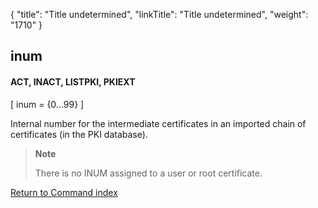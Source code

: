 {
    "title": "Title undetermined",
    "linkTitle": "Title undetermined",
    "weight": "1710"
}<span id="inum"></span>

## inum

#### ACT, INACT, LISTPKI, PKIEXT

\[ inum = {0...99} \]

Internal number for the intermediate certificates in an imported chain of certificates (in the PKI database).

> **Note**
>
> There is no INUM assigned to a user or root certificate.

[Return to Command index](../../)
